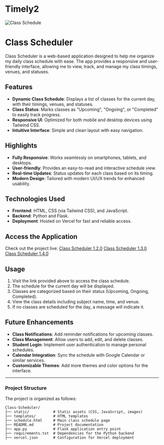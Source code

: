 # Timely2
![Class Schedule](https://github.com/user-attachments/assets/2625caf7-232a-4b50-96b4-6844acf2011d)
# Class Scheduler

Class Scheduler is a web-based application designed to help me organize my daily class schedule with ease. The app provides a responsive and user-friendly interface, allowing me to view, track, and manage my class timings, venues, and statuses.

## Features

- **Dynamic Class Schedule**: Displays a list of classes for the current day, with their timings, venues, and statuses.
- **Class Status**: Marks classes as "Upcoming", "Ongoing", or "Completed" to easily track progress.
- **Responsive UI**: Optimized for both mobile and desktop devices using Tailwind CSS.
- **Intuitive Interface**: Simple and clean layout with easy navigation.

## Highlights

- **Fully Responsive**: Works seamlessly on smartphones, tablets, and desktops.
- **User-friendly**: Provides an easy-to-read and interactive schedule view.
- **Real-time Updates**: Status updates for each class based on its timing.
- **Modern Design**: Tailored with modern UI/UX trends for enhanced usability.

## Technologies Used

- **Frontend**: HTML, CSS (via Tailwind CSS), and JavaScript.
- **Backend**: Python and Flask.
- **Deployment**: Hosted on Vercel for fast and reliable access.

## Access the Application

Check out the project live:
[Class Scheduler 1.2.0](https://timely-7ag8iv3sz-keshav-chaudharys-projects.vercel.app/)
[Class Scheduler 1.3.0](https://timely-gfembd85y-keshav-chaudharys-projects.vercel.app/)
[Class Scheduler 1.4.0](https://timely-by-kc.vercel.app/)


## Usage

1. Visit the link provided above to access the class schedule.
2. The schedule for the current day will be displayed.
3. Classes are categorized based on their status (Upcoming, Ongoing, Completed).
4. View the class details including subject name, time, and venue.
5. If no classes are scheduled for the day, a message will indicate it.

## Future Enhancements

- **Class Notifications**: Add reminder notifications for upcoming classes.
- **Class Management**: Allow users to add, edit, and delete classes.
- **Student Login**: Implement user authentication to manage personal schedules.
- **Calendar Integration**: Sync the schedule with Google Calendar or similar services.
- **Customizable Themes**: Add more themes and color options for the interface.

---

### Project Structure

The project is organized as follows:

```plaintext
Class-Scheduler/
├── static/           # Static assets (CSS, JavaScript, images)
├── templates/        # HTML templates
├── schedule.html     # Main class schedule page
├── README.md         # Project documentation
├── app.py            # Flask application entry point
├── requirements.txt  # Dependencies for the Python backend
├── vercel.json       # Configuration for Vercel deployment
```
